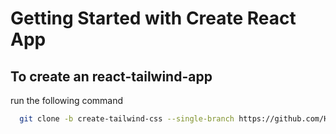 # Getting Started with Create React App


## To create an react-tailwind-app

run the following command

```bash
  git clone -b create-tailwind-css --single-branch https://github.com/Harshitchopde/create-react-app.git
```


 
